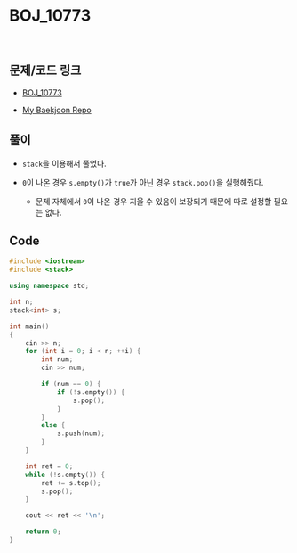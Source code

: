 # BOJ_10773

&nbsp;

## 문제/코드 링크

- [BOJ_10773](https://www.acmicpc.net/problem/10773)

- [My Baekjoon Repo](https://github.com/Meantint/Baekjoon)

## 풀이

- `stack`을 이용해서 풀었다.

- `0`이 나온 경우 `s.empty()`가 `true`가 아닌 경우 `stack.pop()`을 실행해줬다.

  - 문제 자체에서 `0`이 나온 경우 지울 수 있음이 보장되기 때문에 따로 설정할 필요는 없다.

## Code

```cpp
#include <iostream>
#include <stack>

using namespace std;

int n;
stack<int> s;

int main()
{
    cin >> n;
    for (int i = 0; i < n; ++i) {
        int num;
        cin >> num;

        if (num == 0) {
            if (!s.empty()) {
                s.pop();
            }
        }
        else {
            s.push(num);
        }
    }

    int ret = 0;
    while (!s.empty()) {
        ret += s.top();
        s.pop();
    }

    cout << ret << '\n';

    return 0;
}
```
